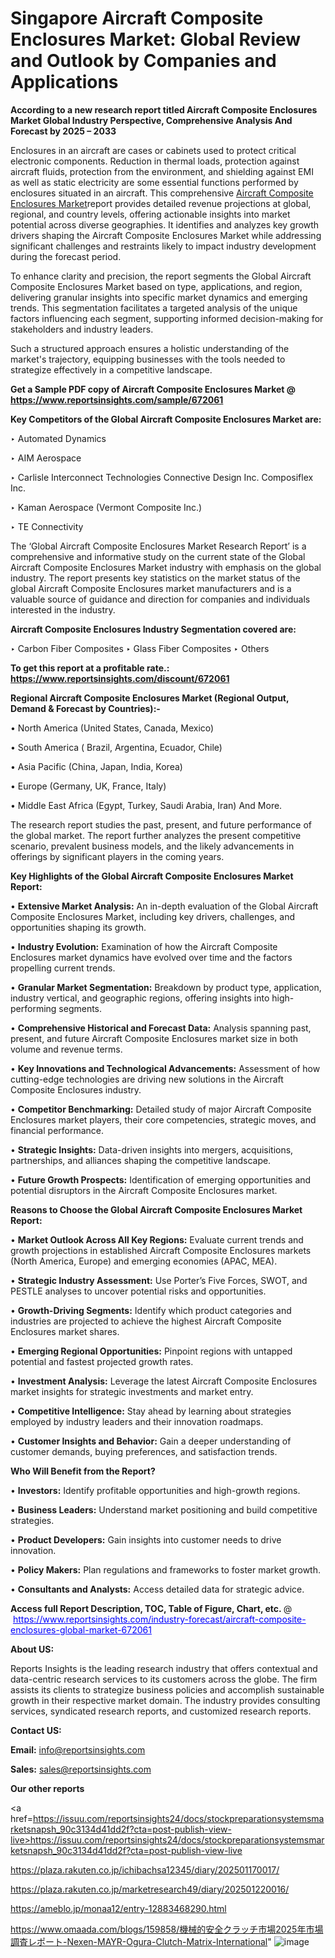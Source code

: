 # Singapore Aircraft Composite Enclosures Market: Global Review and Outlook by Companies and Applications

<strong>According to a new research report titled Aircraft Composite Enclosures Market Global Industry Perspective, Comprehensive Analysis And Forecast by 2025 – 2033</strong>

Enclosures in an aircraft are cases or cabinets used to protect critical electronic components. Reduction in thermal loads, protection against aircraft fluids, protection from the environment, and shielding against EMI as well as static electricity are some essential functions performed by enclosures situated in an aircraft. This comprehensive <a href=https://www.reportsinsights.com/sample/672061>Aircraft Composite Enclosures Market</a>report provides detailed revenue projections at global, regional, and country levels, offering actionable insights into market potential across diverse geographies. It identifies and analyzes key growth drivers shaping the Aircraft Composite Enclosures Market while addressing significant challenges and restraints likely to impact industry development during the forecast period.

To enhance clarity and precision, the report segments the Global Aircraft Composite Enclosures Market based on type, applications, and region, delivering granular insights into specific market dynamics and emerging trends. This segmentation facilitates a targeted analysis of the unique factors influencing each segment, supporting informed decision-making for stakeholders and industry leaders.

Such a structured approach ensures a holistic understanding of the market's trajectory, equipping businesses with the tools needed to strategize effectively in a competitive landscape.

<strong>Get a Sample PDF copy of Aircraft Composite Enclosures Market </strong><strong>@<a href=https://www.reportsinsights.com/sample/672061 style=color:#0000ff;> https://www.reportsinsights.com/sample/672061</a></strong></font>

<strong>Key Competitors of the Global Aircraft Composite Enclosures Market are:</strong>

‣ Automated Dynamics

‣ AIM Aerospace

‣ Carlisle Interconnect Technologies Connective Design Inc. Composiflex Inc.

‣ Kaman Aerospace (Vermont Composite Inc.)

‣ TE Connectivity

The ‘Global Aircraft Composite Enclosures Market Research Report’ is a comprehensive and informative study on the current state of the Global Aircraft Composite Enclosures Market industry with emphasis on the global industry. The report presents key statistics on the market status of the global Aircraft Composite Enclosures market manufacturers and is a valuable source of guidance and direction for companies and individuals interested in the industry.

<strong>Aircraft Composite Enclosures Industry Segmentation covered are:</strong>

‣ Carbon Fiber Composites
‣ Glass Fiber Composites
‣ Others

<strong>To get this report at a profitable rate.: <a href=https://www.reportsinsights.com/discount/672061 style=color:#0000ff;>https://www.reportsinsights.com/discount/672061</a></strong></font>

<strong>Regional Aircraft Composite Enclosures Market (Regional Output, Demand &amp; Forecast by Countries):-</strong>

• North America (United States, Canada, Mexico)

• South America ( Brazil, Argentina, Ecuador, Chile)

• Asia Pacific (China, Japan, India, Korea)

• Europe (Germany, UK, France, Italy)

• Middle East Africa (Egypt, Turkey, Saudi Arabia, Iran) And More.

The research report studies the past, present, and future performance of the global market. The report further analyzes the present competitive scenario, prevalent business models, and the likely advancements in offerings by significant players in the coming years.

<strong>Key Highlights of the Global Aircraft Composite Enclosures Market Report:</strong>

• <strong>Extensive Market Analysis:</strong> An in-depth evaluation of the Global Aircraft Composite Enclosures Market, including key drivers, challenges, and opportunities shaping its growth.

• <strong>Industry Evolution:</strong> Examination of how the Aircraft Composite Enclosures market dynamics have evolved over time and the factors propelling current trends.

• <strong>Granular Market Segmentation:</strong> Breakdown by product type, application, industry vertical, and geographic regions, offering insights into high-performing segments.

• <strong>Comprehensive Historical and Forecast Data:</strong> Analysis spanning past, present, and future Aircraft Composite Enclosures market size in both volume and revenue terms.

• <strong>Key Innovations and Technological Advancements:</strong> Assessment of how cutting-edge technologies are driving new solutions in the Aircraft Composite Enclosures industry.

• <strong>Competitor Benchmarking:</strong> Detailed study of major Aircraft Composite Enclosures market players, their core competencies, strategic moves, and financial performance.

• <strong>Strategic Insights:</strong> Data-driven insights into mergers, acquisitions, partnerships, and alliances shaping the competitive landscape.

• <strong>Future Growth Prospects:</strong> Identification of emerging opportunities and potential disruptors in the Aircraft Composite Enclosures market.

<strong>Reasons to Choose the Global Aircraft Composite Enclosures Market Report:</strong>

• <strong>Market Outlook Across All Key Regions:</strong> Evaluate current trends and growth projections in established Aircraft Composite Enclosures markets (North America, Europe) and emerging economies (APAC, MEA).

• <strong>Strategic Industry Assessment:</strong> Use Porter’s Five Forces, SWOT, and PESTLE analyses to uncover potential risks and opportunities.

• <strong>Growth-Driving Segments:</strong> Identify which product categories and industries are projected to achieve the highest Aircraft Composite Enclosures market shares.

• <strong>Emerging Regional Opportunities:</strong> Pinpoint regions with untapped potential and fastest projected growth rates.

• <strong>Investment Analysis:</strong> Leverage the latest Aircraft Composite Enclosures market insights for strategic investments and market entry.

• <strong>Competitive Intelligence:</strong> Stay ahead by learning about strategies employed by industry leaders and their innovation roadmaps.

• <strong>Customer Insights and Behavior:</strong> Gain a deeper understanding of customer demands, buying preferences, and satisfaction trends.

<strong>Who Will Benefit from the Report?</strong>

• <strong>Investors:</strong> Identify profitable opportunities and high-growth regions.

• <strong>Business Leaders:</strong> Understand market positioning and build competitive strategies.

• <strong>Product Developers:</strong> Gain insights into customer needs to drive innovation.

• <strong>Policy Makers:</strong> Plan regulations and frameworks to foster market growth.

• <strong>Consultants and Analysts:</strong> Access detailed data for strategic advice.
</ul>
<strong>Access full Report Description, TOC, Table of Figure, Chart, etc. </strong>@  <a href=https://www.reportsinsights.com/industry-forecast/aircraft-composite-enclosures-global-market-672061 style=color:#0000ff;>https://www.reportsinsights.com/industry-forecast/aircraft-composite-enclosures-global-market-672061</a></font>

<strong><strong>About US</strong>:</strong>

Reports Insights is the leading research industry that offers contextual and data-centric research services to its customers across the globe. The firm assists its clients to strategize business policies and accomplish sustainable growth in their respective market domain. The industry provides consulting services, syndicated research reports, and customized research reports.

<strong>Contact US:</strong>

<p class=""""><b>Email:</b> <a href=mailto:info@reportsinsights.com>info@reportsinsights.com</a></p>
<p class=""""><b>Sales:</b> <a href=mailto:sales@reportsinsights.com>sales@reportsinsights.com</a></p>

<strong>Our other reports</strong>

<a href=https://issuu.com/reportsinsights24/docs/stockpreparationsystemsmarketsnapsh_90c3134d41dd2f?cta=post-publish-view-live>https://issuu.com/reportsinsights24/docs/stockpreparationsystemsmarketsnapsh_90c3134d41dd2f?cta=post-publish-view-live</a>

<a href=https://plaza.rakuten.co.jp/ichibachsa12345/diary/202501170017/>https://plaza.rakuten.co.jp/ichibachsa12345/diary/202501170017/</a>

<a href=https://plaza.rakuten.co.jp/marketresearch49/diary/202501220016/>https://plaza.rakuten.co.jp/marketresearch49/diary/202501220016/</a>

<a href=https://ameblo.jp/monaa12/entry-12883468290.html>https://ameblo.jp/monaa12/entry-12883468290.html</a>

<a href=https://www.omaada.com/blogs/159858/機械的安全クラッチ市場2025年市場調査レポート-Nexen-MAYR-Ogura-Clutch-Matrix-International>https://www.omaada.com/blogs/159858/機械的安全クラッチ市場2025年市場調査レポート-Nexen-MAYR-Ogura-Clutch-Matrix-International</a>"
![image](https://github.com/user-attachments/assets/8398d785-1140-405a-9ebb-c17e0aead522)
